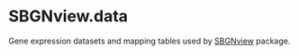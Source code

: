 # SBGNview.data
Gene expression datasets and mapping tables used by [SBGNview](https://github.com/datapplab/SBGNview) package.
